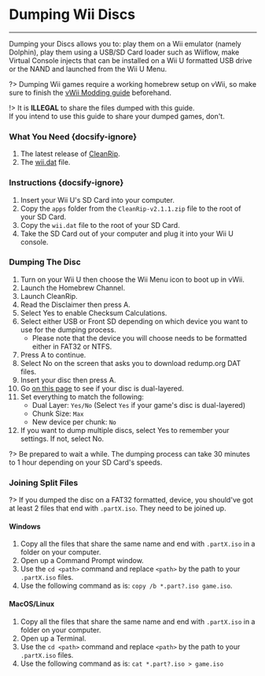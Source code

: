 # Dumping Wii Discs
---
Dumping your Discs allows you to: play them on a Wii emulator (namely Dolphin), play them using a USB/SD Card loader such as Wiiflow, make Virtual Console injects that can be installed on a Wii U formatted USB drive or the NAND and launched from the Wii U Menu.

?> Dumping Wii games require a working homebrew setup on vWii, so make sure to finish the [vWii Modding guide](vwii-modding) beforehand.

!> It is **ILLEGAL** to share the files dumped with this guide.  
If you intend to use this guide to share your dumped games, don't.

### What You Need {docsify-ignore}

1. The latest release of [CleanRip](https://github.com/emukidid/cleanrip/releases/download/2.1.1/CleanRip-v2.1.1.zip).
1. The [wii.dat](https://github.com/emukidid/cleanrip/releases/download/2.1.1/wii.dat) file.

### Instructions {docsify-ignore}

1. Insert your Wii U's SD Card into your computer.
1. Copy the `apps` folder from the `CleanRip-v2.1.1.zip` file to the root of your SD Card.
1. Copy the `wii.dat` file to the root of your SD Card.
1. Take the SD Card out of your computer and plug it into your Wii U console.

### Dumping The Disc

1. Turn on your Wii U then choose the Wii Menu icon to boot up in vWii.
1. Launch the Homebrew Channel.
1. Launch CleanRip.
1. Read the Disclaimer then press A.
1. Select Yes to enable Checksum Calculations.
1. Select either USB or Front SD depending on which device you want to use for the dumping process.
    - Please note that the device you will choose needs to be formatted either in FAT32 or NTFS.
1. Press A to continue.
1. Select No on the screen that asks you to download redump.org DAT files.
1. Insert your disc then press A.
1. Go [on this page](https://wiki.dolphin-emu.org/index.php?title=Category:Dual_Layer_Disc_games) to see if your disc is dual-layered.
1. Set everything to match the following:
    - Dual Layer: `Yes/No` (Select `Yes` if your game's disc is dual-layered)
    - Chunk Size: `Max`
    - New device per chunk: `No`
1. If you want to dump multiple discs, select Yes to remember your settings. If not, select No.

?> Be prepared to wait a while. The dumping process can take 30 minutes to 1 hour depending on your SD Card's speeds.

### Joining Split Files

?> If you dumped the disc on a FAT32 formatted, device, you should've got at least 2 files that end with `.partX.iso`. They need to be joined up.

#### Windows

1. Copy all the files that share the same name and end with `.partX.iso` in a folder on your computer.
1. Open up a Command Prompt window.
1. Use the `cd <path>` command and replace `<path>` by the path to your `.partX.iso` files.
1. Use the following command as is: `copy /b *.part?.iso game.iso`.

#### MacOS/Linux
1. Copy all the files that share the same name and end with `.partX.iso` in a folder on your computer.
2. Open up a Terminal.
3. Use the `cd <path>` command and replace `<path>` by the path to your `.partX.iso` files.
4. Use the following command as is: `cat *.part?.iso > game.iso`
